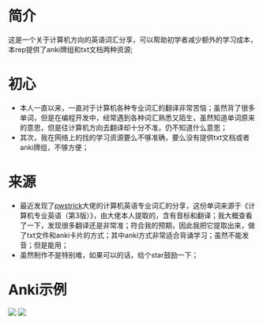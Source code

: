 # 简介
这是一个关于计算机方向的英语词汇分享，可以帮助初学者减少额外的学习成本，本rep提供了anki牌组和txt文档两种资源;

# 初心
- 本人一直以来，一直对于计算机各种专业词汇的翻译非常苦恼；虽然背了很多单词，但是在编程开发中，经常遇到各种词汇熟悉又陌生，虽然知道单词原来的意思，但是往计算机方向去翻译却十分不准，仍不知道什么意思；
- 其次，我在网络上的找的学习资源要么不够准确，要么没有提供txt文档或者anki牌组，不够方便；
# 来源
- 最近发现了[pwstrick](https://github.com/pwstrick/daily)大佬的计算机英语专业词汇的分享，这份单词来源于《计算机专业英语（第3版）》，由大佬本人提取的，含有音标和翻译；我大概查看了一下，发现很多翻译还是非常准；符合我的预期，因此我把它提取出来，做了txt文件和anki卡片的方式；其中anki方式非常适合背诵学习；虽然不能发音；但是能用；
- 虽然制作不是特别难，如果可以的话，给个star鼓励一下；

# Anki示例
![](https://gitee.com/mohahaa/image-hosting/raw/master/repository/1661401089291-2022-8-25.png)
![](https://gitee.com/mohahaa/image-hosting/raw/master/repository/1661401082204-2022-8-25.png)
